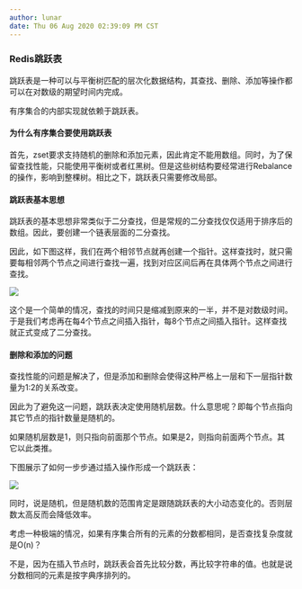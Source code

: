```yaml
---
author: lunar
date: Thu 06 Aug 2020 02:39:09 PM CST
---
```


### **Redis跳跃表**

跳跃表是一种可以与平衡树匹配的层次化数据结构，其查找、删除、添加等操作都可以在对数级的期望时间内完成。

有序集合的内部实现就依赖于跳跃表。

#### 为什么有序集合要使用跳跃表

首先，zset要求支持随机的删除和添加元素，因此肯定不能用数组。同时，为了保留查找性能，只能使用平衡树或者红黑树。但是这些树结构要经常进行Rebalance的操作，影响到整棵树。相比之下，跳跃表只需要修改局部。

#### 跳跃表基本思想

跳跃表的基本思想非常类似于二分查找，但是常规的二分查找仅仅适用于排序后的数组。因此，要创建一个链表层面的二分查找。

因此，如下图这样，我们在两个相邻节点就再创建一个指针。这样查找时，就只需要每相邻两个节点之间进行查找一遍，找到对应区间后再在具体两个节点之间进行查找。

![](https://camo.githubusercontent.com/823c190630fedcbc671da76ae63c6fe2062acb8f/68747470733a2f2f75706c6f61642d696d616765732e6a69616e7368752e696f2f75706c6f61645f696d616765732f373839363839302d386361653263323631633935306233322e706e673f696d6167654d6f6772322f6175746f2d6f7269656e742f7374726970253743696d61676556696577322f322f772f31323430)

这个是一个简单的情况，查找的时间只是缩减到原来的一半，并不是对数级时间。于是我们考虑再在每4个节点之间插入指针，每8个节点之间插入指针。这样查找就正式变成了二分查找。

#### 删除和添加的问题

查找性能的问题是解决了，但是添加和删除会使得这种严格上一层和下一层指针数量为1:2的关系改变。

因此为了避免这一问题，跳跃表决定使用随机层数。什么意思呢？即每个节点指向其它节点的指针数量是随机的。

如果随机层数是1，则只指向前面那个节点。如果是2，则指向前面两个节点。其它以此类推。

下图展示了如何一步步通过插入操作形成一个跳跃表：

![](https://camo.githubusercontent.com/c70eab4a050b19421f32b9e1a5ec982b96615f2b/68747470733a2f2f75706c6f61642d696d616765732e6a69616e7368752e696f2f75706c6f61645f696d616765732f373839363839302d316530363236633031336465303935652e706e673f696d6167654d6f6772322f6175746f2d6f7269656e742f7374726970253743696d61676556696577322f322f772f31323430)

同时，说是随机，但是随机数的范围肯定是跟随跳跃表的大小动态变化的。否则层数太高反而会降低效率。

考虑一种极端的情况，如果有序集合所有的元素的分数都相同，是否查找复杂度就是O(n)？

不是，因为在插入节点时，跳跃表会首先比较分数，再比较字符串的值。也就是说分数相同的元素是按字典序排列的。

